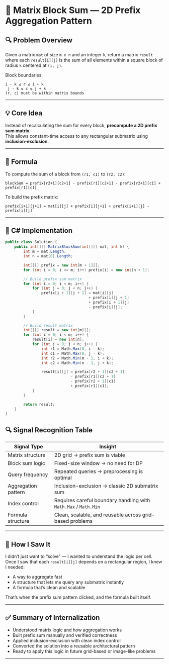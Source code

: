 # 🧠 Matrix Block Sum — 2D Prefix Aggregation Pattern

## 🔍 Problem Overview

Given a matrix `mat` of size `m x n` and an integer `k`, return a matrix `result` where each `result[i][j]` is the sum of all elements within a square block of radius `k` centered at `(i, j)`.

Block boundaries:

```
i - k ≤ r ≤ i + k
 j - k ≤ c ≤ j + k
(r, c) must be within matrix bounds
```

---

## 💡 Core Idea

Instead of recalculating the sum for every block, **precompute a 2D prefix sum matrix**.  
This allows constant-time access to any rectangular submatrix using **inclusion-exclusion**.

---

## 📐 Formula

To compute the sum of a block from `(r1, c1)` to `(r2, c2)`:
```
blockSum = prefix[r2+1][c2+1] - prefix[r1][c2+1] - prefix[r2+1][c1] + prefix[r1][c1]
```

To build the prefix matrix:
```
prefix[i+1][j+1] = mat[i][j] + prefix[i][j+1] + prefix[i+1][j] - prefix[i][j]
```

---

## 🧩 C# Implementation

```csharp
public class Solution {
    public int[][] MatrixBlockSum(int[][] mat, int k) {
        int m = mat.Length;
        int n = mat[0].Length;

        int[][] prefix = new int[m + 1][];
        for (int i = 0; i <= m; i++) prefix[i] = new int[n + 1];

        // Build prefix sum matrix
        for (int i = 0; i < m; i++) {
            for (int j = 0; j < n; j++) {
                prefix[i + 1][j + 1] = mat[i][j]
                                     + prefix[i][j + 1]
                                     + prefix[i + 1][j]
                                     - prefix[i][j];
            }
        }

        // Build result matrix
        int[][] result = new int[m][];
        for (int i = 0; i < m; i++) {
            result[i] = new int[n];
            for (int j = 0; j < n; j++) {
                int r1 = Math.Max(0, i - k);
                int c1 = Math.Max(0, j - k);
                int r2 = Math.Min(m - 1, i + k);
                int c2 = Math.Min(n - 1, j + k);

                result[i][j] = prefix[r2 + 1][c2 + 1]
                             - prefix[r1][c2 + 1]
                             - prefix[r2 + 1][c1]
                             + prefix[r1][c1];
            }
        }

        return result;
    }
}
```
## 🔍 Signal Recognition Table

| Signal Type         | Insight                                                             |
|---------------------|----------------------------------------------------------------------|
| Matrix structure     | 2D grid → prefix sum is viable                                       |
| Block sum logic      | Fixed-size window → no need for DP                                   |
| Query frequency      | Repeated queries → preprocessing is optimal                          |
| Aggregation pattern  | Inclusion-exclusion → classic 2D submatrix sum                       |
| Index control        | Requires careful boundary handling with `Math.Max` / `Math.Min`      |
| Formula structure    | Clean, scalable, and reusable across grid-based problems             |

---

## 🧠 How I Saw It

I didn’t just want to “solve” — I wanted to understand the logic per cell.  
Once I saw that each `result[i][j]` depends on a rectangular region, I knew I needed:

- A way to aggregate fast  
- A structure that lets me query any submatrix instantly  
- A formula that’s clean and scalable  

That’s when the prefix sum pattern clicked, and the formula built itself.

---

## ✅ Summary of Internalization

- Understood matrix logic and how aggregation works  
- Built prefix sum manually and verified correctness  
- Applied inclusion-exclusion with clean index control  
- Converted the solution into a reusable architectural pattern  
- Ready to apply this logic in future grid-based or image-like problems



---

